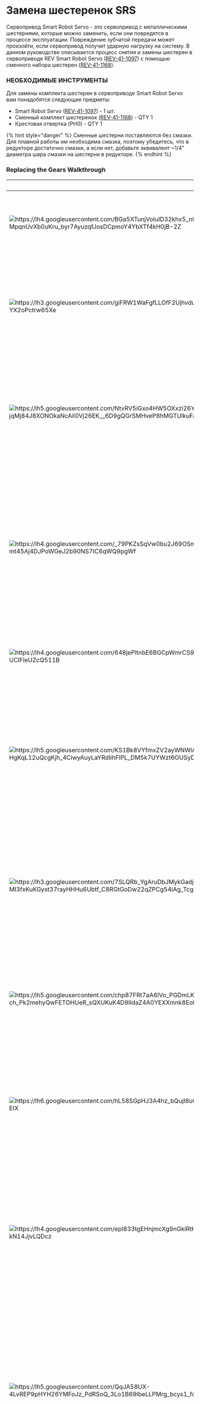 # Замена шестеренок SRS

Сервопривод Smart Robot Servo - это сервопривод с металлическими шестернями, которые можно заменить, если они повредятся в процессе эксплуатации. Повреждение зубчатой передачи может произойти, если сервопривод получит ударную нагрузку на систему. В данном руководстве описывается процесс снятия и замены шестерен в сервоприводе REV Smart Robot Servo ([REV-41-1097](https://www.revrobotics.com/rev-41-1097/)) с помощью сменного набора шестерен ([REV-41-1168](https://www.revrobotics.com/rev-41-1168/)).

### **НЕОБХОДИМЫЕ ИНСТРУМЕНТЫ**

Для замены комплекта шестерен в сервоприводе Smart Robot Servo вам понадобятся следующие предметы:

* Smart Robot Servo ([REV-41-1097](https://www.revrobotics.com/rev-41-1097/)) - 1 шт.
* Сменный комплект шестеренок ([REV-41-1168](https://www.revrobotics.com/rev-41-1168/)) - QTY 1
* Крестовая отвертка (PH0) - QTY 1

{% hint style="danger" %}
Сменные шестерни поставляются без смазки. Для плавной работы им необходима смазка, поэтому убедитесь, что в редукторе достаточно смазки, а если нет, добавьте эквивалент \~1/4" диаметра шара смазки на шестерни в редукторе.
{% endhint %}

### Replacing the Gears Walkthrough

| ​                                                                                                                                                                                                                                                                                                                                                                                                                                                                                                                        | **​**                                                                                                                                                                                                                                   |
| ------------------------------------------------------------------------------------------------------------------------------------------------------------------------------------------------------------------------------------------------------------------------------------------------------------------------------------------------------------------------------------------------------------------------------------------------------------------------------------------------------------------------ | --------------------------------------------------------------------------------------------------------------------------------------------------------------------------------------------------------------------------------------- |
| <p>​</p><p><img src="https://2589213514-files.gitbook.io/~/files/v0/b/gitbook-legacy-files/o/assets%2F-M5yw0n8IneF5-9ybLjT%2F-MkwXSufHgA5SliyBQ5f%2F-Mkwg9Nefs82NFnQ302e%2FREV-41-1097-servo%20gear%20replacement%201.png?alt=media&#x26;token=56e72cc8-c1f0-4db6-9fde-a9b2cedce61d" alt="https://lh4.googleusercontent.com/BGa5XTunjVoIuID32khx5_nGPCI3O25MCTtmmcZU1yC-OE6O-s7duFViZEbzJK7C_deRIfUumu8YHNjA4RebruF-MpqnUvXb0uKru_byr7AyuzqfJosDCpmoY4YbXTf4kH0jB-2Z" data-size="original"></p><p><strong>​</strong></p> | <p><strong>Step 1</strong></p><p>Remove the four screws that hold the upper casing.</p>                                                                                                                                                 |
| <p>​</p><p><img src="https://2589213514-files.gitbook.io/~/files/v0/b/gitbook-legacy-files/o/assets%2F-M5yw0n8IneF5-9ybLjT%2F-MkwXSufHgA5SliyBQ5f%2F-Mkwg9NfTM9SBYBrD7XD%2FREV-41-1097-servo%20gear%20replacement%202.png?alt=media&#x26;token=1cd44569-2bb0-4278-af24-757314260cd1" alt="https://lh3.googleusercontent.com/giFRW1WaFgfLLOfF2UjhvduWZYI0kmwZhAPamQWV6vdv3z2gMYRzbWPXzh1YHsCZwdKRKMm9YF0p8tZ5cbyqDxAxRw3vOmjpglTCThCeCvW1GoXzfRrBYUIUxn-YX2oPctrw65Xe" data-size="original"></p><p>​</p>                  | <p><strong>Step 2</strong></p><p>Remove the upper casing. Orient the servo so that the servo wire is to the left-hand side.</p>                                                                                                         |
| <p>​</p><p><img src="https://2589213514-files.gitbook.io/~/files/v0/b/gitbook-legacy-files/o/assets%2F-M5yw0n8IneF5-9ybLjT%2F-MkwXSufHgA5SliyBQ5f%2F-Mkwg9Ng1d1AwFjm9AU-%2FREV-41-1097-servo%20gear%20replacement%203.png?alt=media&#x26;token=820271f8-e06c-4181-859e-3a1c75049adf" alt="https://lh5.googleusercontent.com/NtvRV5iGxo4HW5OXxzi26Y-jqMj84J8XONOkaNcAil0Vj26EK__6D9gQGrSMHveP8hMGTUlkuFaSa_dbfdnjsPdD01khFXbm7vzwvjyY7h8shRujwnDC6iLYaYN25BydYIFSFgTe" data-size="original"></p><p>​</p>                  | <p><strong>Step 3</strong></p><p>Remove the the reduction and output gears. The last silver gear is removed with the axle as one unit.</p>                                                                                              |
| <p>​</p><p><img src="https://2589213514-files.gitbook.io/~/files/v0/b/gitbook-legacy-files/o/assets%2F-M5yw0n8IneF5-9ybLjT%2F-MkwXSufHgA5SliyBQ5f%2F-Mkwg9NhxkPzjY61lReW%2FREV-41-1097-servo%20gear%20replacement%204.png?alt=media&#x26;token=3eec3fba-a416-4ad1-84fa-115c71e5fae8" alt="https://lh4.googleusercontent.com/_79PKZsSqVw0bu2J69OSmrA4OOgzzJwSfZGwqH4h65mmoJrZCLEWa4DsLQjGL7L13DFIfVby87NRwkxND138WC1kS81z-b_4wfQ1K9-mt45Aj4DJPoWGeJ2b90NS7IC6qWQ9pgWf" data-size="original"></p><p>​</p>                  | <p><strong>Step 4</strong></p><p>Remove the axle pin from the silver gear and replace gear if necessary. Note: replacement gears are shipped un-greased. Please grease all replacement gears before installing.</p>                     |
| <p>​</p><p><img src="https://2589213514-files.gitbook.io/~/files/v0/b/gitbook-legacy-files/o/assets%2F-M5yw0n8IneF5-9ybLjT%2F-MkwXSufHgA5SliyBQ5f%2F-Mkwg9Ni1dh5vVdwGDVn%2FREV-41-1097-servo%20gear%20replacement%205.png?alt=media&#x26;token=4418b1e9-2c72-49bd-bb5d-270c38d6ab45" alt="https://lh4.googleusercontent.com/648jePltnbE6BGCpWmrCS9aFy9ETegLnxzdim5hf2uxyVWrkGzaTjW-iPy1LzdZRc4D4nbB2aUoW2er2wO1DSrrSUigM4GipeALMF7-Xi5kTR3WGkzOwMbLFC-UClFIeUZcQ511B" data-size="original"></p><p>​</p>                  | <p><strong>Step 5</strong></p><p>Attach silver gear to the axle pin.</p>                                                                                                                                                                |
| <p>​</p><p><img src="https://2589213514-files.gitbook.io/~/files/v0/b/gitbook-legacy-files/o/assets%2F-M5yw0n8IneF5-9ybLjT%2F-MkwXSufHgA5SliyBQ5f%2F-Mkwg9NXoHM7gIpS3Q8U%2FREV-41-1097-servo%20gear%20replacement%206.png?alt=media&#x26;token=c8dd581c-881f-414e-9745-7c50b05704b2" alt="https://lh5.googleusercontent.com/KS1Bk8VYfmxZV2ayWNWlAeVPRObW8bkrSYSGjgAy2CSx3zzv5ZQ511fsVNlY8-HgKqL12uQcgKjh_4CiwyAuyLaYRdIihFIPL_DM5k7UYWzt6OUSyDXoUdvRg9NRTACzWYO72_R4" data-size="original"></p><p>​</p>                  | <p><strong>Step 6</strong></p><p>Place the new silver gear onto the servo unit making sure contact with the servo motor's output shaft first, then slide the axle into the axle opening.</p>                                            |
| <p>​</p><p><img src="https://2589213514-files.gitbook.io/~/files/v0/b/gitbook-legacy-files/o/assets%2F-M5yw0n8IneF5-9ybLjT%2F-MkwXSufHgA5SliyBQ5f%2F-Mkwg9NZe3Hp_IAe8nCh%2FREV-41-1097-servo%20gear%20replacement%207.png?alt=media&#x26;token=76fce217-b8ed-4cf8-ac4e-b3065b656d05" alt="https://lh3.googleusercontent.com/7SLQRb_YgAruDbJMykGadj6rBKWX5ji-Tnz-MI3fxKuKGyst37rayHHHu6Ubtf_C8RGtGoDw22qZPCg54iAg_TcgXSzOrx3kFkXAsuhq6xmCZRm3u1y6psNg4p9HzeJ5ta4nbw4_" data-size="original"></p><p>​</p>                  | <p><strong>Step 7</strong></p><p>Place the second gear in place. Make sure the lower level of teeth on this gear mesh with the upper level of teeth on the silver gear.</p>                                                             |
| <p>​</p><p><img src="https://2589213514-files.gitbook.io/~/files/v0/b/gitbook-legacy-files/o/assets%2F-M5yw0n8IneF5-9ybLjT%2F-MkwXSufHgA5SliyBQ5f%2F-Mkwg9N_AyeBQ6EvIJX_%2FREV-41-1097-servo%20gear%20replacement%208.png?alt=media&#x26;token=344a116f-5f79-43d3-a490-d8aa2f576ca6" alt="https://lh5.googleusercontent.com/chp87FRt7aA6IVo_PGDmLKKT3a1CmbSgEFcWJd04-FIBCtAzLYean7PpeTkJDzCyqAxBWT0lcnm76_re-U5-j-ch_Pk2mehyQwFETOHUeR_sQXUKuK4D9IIdaZ4A0YEXXmnk8Eoh" data-size="original"></p><p>​</p>                  | <p><strong>Step 8</strong></p><p>Next place the output shaft gear in position. Make sure to align the slot in the gear with the tab on the servo.</p>                                                                                   |
| <p>​</p><p><img src="https://2589213514-files.gitbook.io/~/files/v0/b/gitbook-legacy-files/o/assets%2F-M5yw0n8IneF5-9ybLjT%2F-MkwXSufHgA5SliyBQ5f%2F-Mkwg9Nayj8U9LWZRjph%2FREV-41-1097-servo%20gear%20replacement%209.png?alt=media&#x26;token=e72771dc-bbf7-4b26-91b1-dbd9444fbdf3" alt="https://lh6.googleusercontent.com/hL58SGpHJ3A4hz_bQujI8uGBJe31LNqdA_hYlnrvyffwozhhuUfAMlGu5A3XCxwpG55OkEKgDeaMFj9rn5Q54PXMpzwBoSdSRbdY59KyrZLqxu0Glnpl7znMLd7cfpMJrq_rpEIX" data-size="original"></p><p>​</p>                  | <p><strong>Step 9</strong></p><p>Once the output shaft is in place correctly, it should be seated securely but not touching any other gears.</p>                                                                                        |
| <p>​</p><p><img src="https://2589213514-files.gitbook.io/~/files/v0/b/gitbook-legacy-files/o/assets%2F-M5yw0n8IneF5-9ybLjT%2F-MkwXSufHgA5SliyBQ5f%2F-Mkwg9NbWAA5AW--zxg9%2FREV-41-1097-servo%20gear%20replacement%2010.png?alt=media&#x26;token=d6c237e4-5a9c-4785-a594-0b32689588b4" alt="https://lh4.googleusercontent.com/epI833tgEHnjmcXg9nGkiRtHWXmRl7dq98tY_QAq9DqJ9M3QkMyTW_ngYZDBWmvuXueVSpuqZqLFuyatvEmhWYH1C6u6c9hgllEhpPsijbcCVk1ZpRh9IVUYBdV-kN14JjvLQDcz" data-size="original"></p><p>​</p>                 | <p><strong>Step 10</strong></p><p>Place the final gear on the middle shaft. It should first mesh with the output shaft on its lower set of teeth, and then its upper teeth will mesh with the gear on the right shaft.</p>              |
| <p>​</p><p><img src="https://2589213514-files.gitbook.io/~/files/v0/b/gitbook-legacy-files/o/assets%2F-M5yw0n8IneF5-9ybLjT%2F-MkwXSufHgA5SliyBQ5f%2F-Mkwg9NdxeNXToEtp_Xk%2FREV-41-1097-servo%20gear%20replacement%2012.png?alt=media&#x26;token=f3af1f02-fbff-4c9c-9cff-2458ed48155e" alt="https://lh5.googleusercontent.com/QqJA58UX-4LvREP9pHYH26YMFoJz_PdRSoQ_3Lo1B69IbeLLPMrg_bcys1_foU9z4RH3dTN1TDaCF8L08oez97Y9r97WzfenOih5zfrmv7HfUK7_CNtetCEG9lcE_HuOv9KEH9Sm" data-size="original"></p><p>​</p>                 | <p><strong>Step 11</strong></p><p>Finally, reattach the top plastic cover, making sure to place it directly down on top of the gears so that they don’t become misaligned. Reattach the 4 screws and the servo is ready to operate.</p> |
